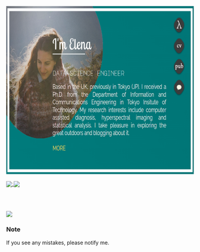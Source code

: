 <a href="https://foxelas.github.io/">
  <img height=450 align="center" src="https://github.com/foxelas/foxelas.github.io/raw/master/images/preview.png" />
</a>
<br/><br/>

<a href="">
<img height=170 align="center" src="https://github-readme-stats.vercel.app/api?username=foxelas&count_private=true&hide=contribs&show_icons=true" />
</a>
<a href="">
<img height=170 align="center" src="https://github-readme-stats.vercel.app/api/top-langs/?username=foxelas&size_weight=0&count_weight=1&langs_count=5&hide=css,javascript&layout=donut&card_width=320" />
</a>

<br/><br/>

<img width=450 align="center" src="https://streak-stats.demolab.com/?user=foxelas" />


### Note 
If you see any mistakes, please notify me. 
